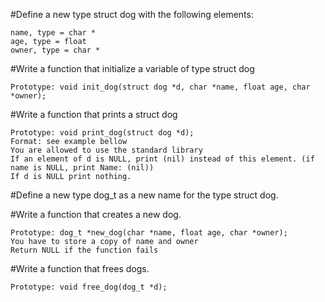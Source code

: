 #Define a new type struct dog with the following elements:

    name, type = char *
    age, type = float
    owner, type = char *

#Write a function that initialize a variable of type struct dog

    Prototype: void init_dog(struct dog *d, char *name, float age, char *owner);

#Write a function that prints a struct dog

    Prototype: void print_dog(struct dog *d);
    Format: see example bellow
    You are allowed to use the standard library
    If an element of d is NULL, print (nil) instead of this element. (if name is NULL, print Name: (nil))
    If d is NULL print nothing.


#Define a new type dog_t as a new name for the type struct dog.

#Write a function that creates a new dog.

    Prototype: dog_t *new_dog(char *name, float age, char *owner);
    You have to store a copy of name and owner
    Return NULL if the function fails

#Write a function that frees dogs.

    Prototype: void free_dog(dog_t *d);

